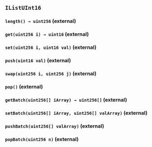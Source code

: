 ## `IListUInt16`

### `length() → uint256` (external)

### `get(uint256 i) → uint16` (external)

### `set(uint256 i, uint16 val)` (external)

### `push(uint16 val)` (external)

### `swap(uint256 i, uint256 j)` (external)

### `pop()` (external)

### `getBatch(uint256[] iArray) → uint256[]` (external)

### `setBatch(uint256[] iArray, uint256[] valArray)` (external)

### `pushBatch(uint256[] valArray)` (external)

### `popBatch(uint256 n)` (external)

